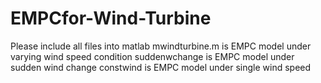 # EMPCfor-Wind-Turbine
Please include all files into matlab
mwindturbine.m is EMPC model under varying wind speed condition
suddenwchange is EMPC model under sudden wind change
constwind is EMPC model under single wind speed

